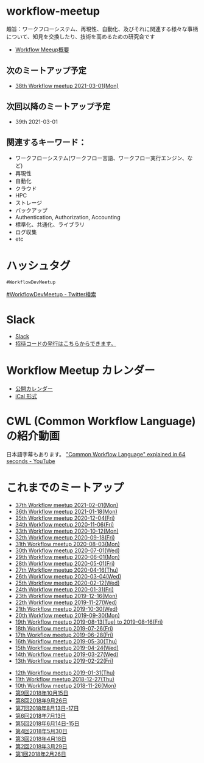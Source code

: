 # workflow-meetup

趣旨：ワークフローシステム、再現性、自動化、及びそれに関連する様々な事柄について、知見を交換したり、技術を高めるための研究会です

- [Workflow Meeup概要](https://github.com/manabuishii/workflow-meetup/wiki/Workflow-Meeup%E6%A6%82%E8%A6%81)

## 次のミートアップ予定

- [38th Workflow meetup 2021-03-01(Mon)](https://github.com/workflow-meetup-jp/workflow-meetup/wiki/20210301)


## 次回以降のミートアップ予定

- 39th 2021-03-01

## 関連するキーワード：
* ワークフローシステム(ワークフロー言語、ワークフロー実行エンジン、など)
* 再現性
* 自動化
* クラウド
* HPC
* ストレージ
* バックアップ
* Authentication, Authorization, Accounting
* 標準化、共通化、ライブラリ
* ログ収集
* etc

# ハッシュタグ

`#WorkflowDevMeetup`

[\#WorkflowDevMeetup \- Twitter検索](https://twitter.com/search?q=%23WorkflowDevMeetup&src=typd)

# Slack

* [Slack](https://obf-jp.slack.com/)
* [招待コードの発行はこちらからできます。](https://obf-jp-slackin.herokuapp.com/)

# Workflow Meetup カレンダー

* [公開カレンダー](https://calendar.google.com/calendar/embed?src=tif6pkpstad18bbhqvua7e7lac%40group.calendar.google.com&ctz=Asia%2FTokyo)
* [iCal 形式](https://calendar.google.com/calendar/ical/tif6pkpstad18bbhqvua7e7lac%40group.calendar.google.com/public/basic.ics)

# CWL (Common Workflow Language) の紹介動画

日本語字幕もあります。
["Common Workflow Language" explained in 64 seconds \- YouTube](https://www.youtube.com/watch?v=86eY8xs-Vo8&t=5s)

# これまでのミートアップ

- [37th Workflow meetup 2021-02-01(Mon)](https://github.com/workflow-meetup-jp/workflow-meetup/wiki/20210201)
- [36th Workflow meetup 2021-01-18(Mon)](https://github.com/workflow-meetup-jp/workflow-meetup/wiki/20210118)
- [35th Workflow meetup 2020-12-04(Fri)](https://github.com/workflow-meetup-jp/workflow-meetup/wiki/20201204)
- [34th Workflow meetup 2020-11-06(Fri)](https://github.com/workflow-meetup-jp/workflow-meetup/wiki/20201106)
- [33th Workflow meetup 2020-10-12(Mon)](https://github.com/workflow-meetup-jp/workflow-meetup/wiki/20201012)
- [32th Workflow meetup 2020-09-18(Fri)](https://github.com/workflow-meetup-jp/workflow-meetup/wiki/20200918)
- [31th Workflow meetup 2020-08-03(Mon)](https://github.com/workflow-meetup-jp/workflow-meetup/wiki/20200803)
- [30th Workflow meetup 2020-07-01(Wed)](https://github.com/workflow-meetup-jp/workflow-meetup/wiki/20200701)
- [29th Workflow meetup 2020-06-01(Mon)](https://github.com/manabuishii/workflow-meetup/wiki/20200601)
- [28th Workflow meetup 2020-05-01(Fri)](https://github.com/manabuishii/workflow-meetup/wiki/20200501)
- [27th Workflow meetup 2020-04-16(Thu)](https://github.com/manabuishii/workflow-meetup/wiki/20200416)
- [26th Workflow meetup 2020-03-04(Wed)](https://github.com/manabuishii/workflow-meetup/wiki/20200304)
- [25th Workflow meetup 2020-02-12(Wed)](https://github.com/manabuishii/workflow-meetup/wiki/20200212)
- [24th Workflow meetup 2020-01-31(Fri)](https://github.com/manabuishii/workflow-meetup/wiki/20200131)
- [23th Workflow meetup 2019-12-16(Mon)](https://github.com/manabuishii/workflow-meetup/wiki/20191216)
- [22th Workflow meetup 2019-11-27(Wed)](https://github.com/manabuishii/workflow-meetup/wiki/20191127)
- [21th Workflow meetup 2019-10-30(Wed)](https://github.com/manabuishii/workflow-meetup/wiki/20191030)
- [20th Workflow meetup 2019-09-30(Mon)](https://github.com/manabuishii/workflow-meetup/wiki/20190930)
- [19th Workflow meetup 2019-08-13(Tue) to 2019-08-16(Fri)](https://github.com/manabuishii/workflow-meetup/wiki/20190813-16)
- [18th Workflow meetup 2019-07-26(Fri)](https://github.com/manabuishii/workflow-meetup/wiki/20190726)
- [17th Workflow meetup 2019-06-28(Fri)](https://github.com/manabuishii/workflow-meetup/wiki/20190628)
- [16th Workflow meetup 2019-05-30(Thu)](https://github.com/manabuishii/workflow-meetup/wiki/20190530)
- [15th Workflow meetup 2019-04-24(Wed)](https://github.com/manabuishii/workflow-meetup/wiki/20190424)
- [14th Workflow meetup 2019-03-27(Wed)](https://github.com/manabuishii/workflow-meetup/wiki/20190327)
- [13th Workflow meetup 2019-02-22(Fri)](https://github.com/manabuishii/workflow-meetup/wiki/20190222)
* [12th Workflow meetup 2019-01-31(Thu)](https://github.com/manabuishii/workflow-meetup/wiki/20190131)
* [11th Workflow meetup 2018-12-27(Thu)](https://github.com/manabuishii/workflow-meetup/wiki/20181227)
* [10th Workflow meetup 2018-11-26(Mon)](https://github.com/manabuishii/workflow-meetup/wiki/20181126)
* [第9回2018年10月15日](https://github.com/manabuishii/workflow-meetup/wiki/20181015)
* [第8回2018年9月26日](https://github.com/manabuishii/workflow-meetup/wiki/20180926)
* [第7回2018年8月13日-17日](https://github.com/manabuishii/workflow-meetup/wiki/20180813-17)
* [第6回2018年7月13日](https://github.com/manabuishii/workflow-meetup/wiki/20180713)
* [第5回2018年6月14日-15日](https://github.com/manabuishii/workflow-meetup/wiki/20180614-15)
* [第4回2018年5月30日](https://github.com/manabuishii/workflow-meetup/wiki/20180530)
* [第3回2018年4月18日](https://github.com/manabuishii/workflow-meetup/wiki/20180418)
* [第2回2018年3月29日](https://github.com/manabuishii/workflow-meetup/wiki/20180329)
* [第1回2018年2月26日](https://github.com/manabuishii/workflow-meetup/wiki/20180226)
